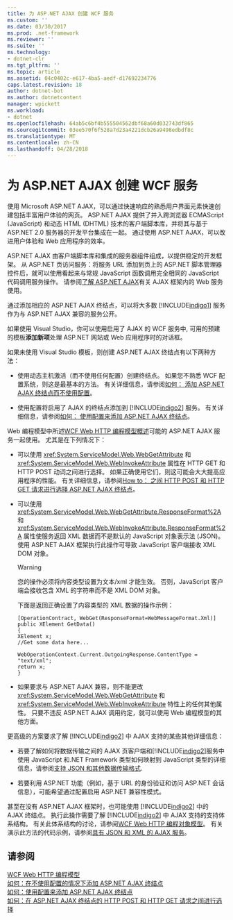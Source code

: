 ```yaml
---
title: 为 ASP.NET AJAX 创建 WCF 服务
ms.custom: ''
ms.date: 03/30/2017
ms.prod: .net-framework
ms.reviewer: ''
ms.suite: ''
ms.technology:
- dotnet-clr
ms.tgt_pltfrm: ''
ms.topic: article
ms.assetid: 04c0402c-e617-4ba5-aedf-d17692234776
caps.latest.revision: 18
author: dotnet-bot
ms.author: dotnetcontent
manager: wpickett
ms.workload:
- dotnet
ms.openlocfilehash: 64ab5c6bf4b555504562dbf68a60d032743df865
ms.sourcegitcommit: 03ee570f6f528a7d23a4221dcb26a9498edbdf8c
ms.translationtype: MT
ms.contentlocale: zh-CN
ms.lasthandoff: 04/28/2018
---
```

# <a name="creating-wcf-services-for-aspnet-ajax"></a>为 ASP.NET AJAX 创建 WCF 服务
使用 Microsoft ASP.NET AJAX，可以通过快速响应的熟悉用户界面元素快速创建包括丰富用户体验的网页。 ASP.NET AJAX 提供了并入跨浏览器 ECMAScript (JavaScript) 和动态 HTML (DHTML) 技术的客户端脚本库，并将其与基于 ASP.NET 2.0 服务器的开发平台集成在一起。 通过使用 ASP.NET AJAX，可以改进用户体验和 Web 应用程序的效率。  
  
 ASP.NET AJAX 由客户端脚本库和集成的服务器组件组成，以提供稳定的开发框架。 从 ASP.NET 页访问服务：将服务 URL 添加到页上的 ASP.NET 脚本管理器控件后，就可以使用看起来与常规 JavaScript 函数调用完全相同的 JavaScript 代码调用服务操作。 请参阅[了解 ASP.NET AJAX](http://go.microsoft.com/fwlink/?LinkId=186475)有关 AJAX 框架内的 Web 服务使用。  
  
 通过添加相应的 ASP.NET AJAX 终结点，可以将大多数 [!INCLUDE[indigo1](../../../../includes/indigo1-md.md)] 服务作为与 ASP.NET AJAX 兼容的服务公开。  
  
 如果使用 Visual Studio，你可以使用启用了 AJAX 的 WCF 服务中, 可用的预建的模板**添加新项**处理 ASP.NET 网站或 Web 应用程序时的对话框。  
  
 如果未使用 Visual Studio 模板，则创建 ASP.NET AJAX 终结点有以下两种方法：  
  
-   使用动态主机激活（而不使用任何配置）创建终结点。 如果您不熟悉 WCF 配置系统，则这是最基本的方法。 有关详细信息，请参阅[如何： 添加 ASP.NET AJAX 终结点而不使用配置](../../../../docs/framework/wcf/feature-details/how-to-add-an-aspnet-ajax-endpoint-without-using-configuration.md)。  
  
-   使用配置将启用了 AJAX 的终结点添加到 [!INCLUDE[indigo2](../../../../includes/indigo2-md.md)] 服务。 有关详细信息，请参阅[如何： 使用配置来添加 ASP.NET AJAX 终结点](../../../../docs/framework/wcf/feature-details/how-to-use-configuration-to-add-an-aspnet-ajax-endpoint.md)。  
  
 Web 编程模型中所述[WCF Web HTTP 编程模型概述](../../../../docs/framework/wcf/feature-details/wcf-web-http-programming-model-overview.md)可能的 ASP.NET AJAX 服务一起使用。 尤其是在下列情况下：  
  
-   可以使用 <xref:System.ServiceModel.Web.WebGetAttribute> 和 <xref:System.ServiceModel.Web.WebInvokeAttribute> 属性在 HTTP GET 和 HTTP POST 动词之间进行选择。 如果正确使用它们，则这可能会大大提高应用程序的性能。 有关详细信息，请参阅[How to： 之间 HTTP POST 和 HTTP GET 请求进行选择 ASP.NET AJAX 终结点](../../../../docs/framework/wcf/feature-details/http-post-and-http-get-requests-for-aspnet-ajax-endpoints.md)。  
  
-   可以使用 <xref:System.ServiceModel.Web.WebGetAttribute.ResponseFormat%2A> 和 <xref:System.ServiceModel.Web.WebInvokeAttribute.ResponseFormat%2A> 属性使服务返回 XML 数据而不是默认的 JavaScript 对象表示法 (JSON)。 使用 ASP.NET AJAX 框架执行此操作可导致 JavaScript 客户端接收 XML DOM 对象。  
  
    > [!WARNING]
    >  您的操作必须将内容类型设置为文本/xml 才能生效。 否则，JavaScript 客户端会接收包含 XML 的字符串而不是 XML DOM 对象。  
  
     下面是返回正确设置了内容类型的 XML 数据的操作示例：  
  
    ```  
    [OperationContract, WebGet(ResponseFormat=WebMessageFormat.Xml)]  
    public XElement GetData()  
    {  
    XElement x;  
    //Get some data here...  
  
    WebOperationContext.Current.OutgoingResponse.ContentType = "text/xml";      
    return x;  
    }  
    ```  
  
-   如果要求与 ASP.NET AJAX 兼容，则不能更改 <xref:System.ServiceModel.Web.WebGetAttribute> 和 <xref:System.ServiceModel.Web.WebInvokeAttribute> 特性上的任何其他属性。 只要不违反 ASP.NET AJAX 调用约定，就可以使用 Web 编程模型的其他方面。  
  
 更高级的方案要求了解 [!INCLUDE[indigo2](../../../../includes/indigo2-md.md)] 中 AJAX 支持的某些其他详细信息：  
  
-   若要了解如何将数据传输之间的 AJAX 页客户端和[!INCLUDE[indigo2](../../../../includes/indigo2-md.md)]服务中使用 JavaScript 和.NET Framework 类型如何映射到 JavaScript 类型的详细信息，请参阅[支持 JSON 和其他数据传输格式](../../../../docs/framework/wcf/feature-details/support-for-json-and-other-data-transfer-formats.md).  
  
-   若要利用 ASP.NET 功能（例如，基于 URL 的身份验证和访问 ASP.NET 会话信息），可能希望通过配置启用 ASP.NET 兼容性模式。  
  
 甚至在没有 ASP.NET AJAX 框架时，也可能使用 [!INCLUDE[indigo2](../../../../includes/indigo2-md.md)] 中的 AJAX 终结点。 执行此操作需要了解 [!INCLUDE[indigo2](../../../../includes/indigo2-md.md)] 中 AJAX 支持的支持体系结构。 有关此体系结构的讨论，请参阅[WCF Web HTTP 编程对象模型](../../../../docs/framework/wcf/feature-details/wcf-web-http-programming-object-model.md)。 有关演示此方法的代码示例，请参阅[具有 JSON 和 XML 的 AJAX 服务](../../../../docs/framework/wcf/samples/ajax-service-with-json-and-xml-sample.md)。  
  
## <a name="see-also"></a>请参阅  
 [WCF Web HTTP 编程模型](../../../../docs/framework/wcf/feature-details/wcf-web-http-programming-model.md)  
 [如何：在不使用配置的情况下添加 ASP.NET AJAX 终结点](../../../../docs/framework/wcf/feature-details/how-to-add-an-aspnet-ajax-endpoint-without-using-configuration.md)  
 [如何：使用配置来添加 ASP.NET AJAX 终结点](../../../../docs/framework/wcf/feature-details/how-to-use-configuration-to-add-an-aspnet-ajax-endpoint.md)  
 [如何：在 ASP.NET AJAX 终结点的 HTTP POST 和 HTTP GET 请求之间进行选择](../../../../docs/framework/wcf/feature-details/http-post-and-http-get-requests-for-aspnet-ajax-endpoints.md)
